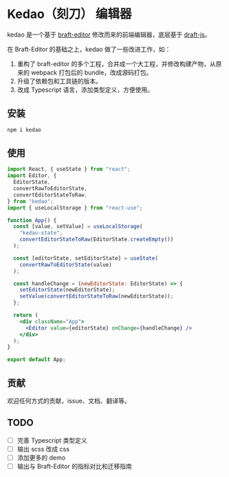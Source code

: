 # Kedao（刻刀） 编辑器

kedao 是一个基于 [braft-editor](https://github.com/margox/braft-editor) 修改而来的前端编辑器，底层基于 [draft-js](https://github.com/facebook/draft-js)。

在 Braft-Editor 的基础之上，kedao 做了一些改进工作，如：

1. 重构了 braft-editor 的多个工程，合并成一个大工程，并修改构建产物，从原来的 webpack 打包后的 bundle，改成源码打包。
1. 升级了依赖包和工具链的版本。
1. 改成 Typescript 语言，添加类型定义，方便使用。

## 安装

```bash
npm i kedao
```

## 使用

```jsx
import React, { useState } from "react";
import Editor, {
  EditorState,
  convertRawToEditorState,
  convertEditorStateToRaw,
} from "kedao";
import { useLocalStorage } from "react-use";

function App() {
  const [value, setValue] = useLocalStorage(
    "kedao-state",
    convertEditorStateToRaw(EditorState.createEmpty())
  );

  const [editorState, setEditorState] = useState(
    convertRawToEditorState(value)
  );

  const handleChange = (newEditorState: EditorState) => {
    setEditorState(newEditorState);
    setValue(convertEditorStateToRaw(newEditorState));
  };

  return (
    <div className="App">
      <Editor value={editorState} onChange={handleChange} />
    </div>
  );
}

export default App;
```

## 贡献

欢迎任何方式的贡献，issue、文档、翻译等。

## TODO

- [ ] 完善 Typescript 类型定义
- [ ] 输出 scss 改成 css
- [ ] 添加更多的 demo
- [ ] 输出与 Braft-Editor 的指标对比和迁移指南
